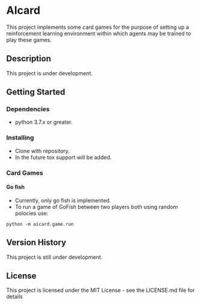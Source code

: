 # AIcard 

This project implements some card games for the purpose of setting up a reinforcement learning 
environment within which agents may be trained to play these games.

## Description

This project is under development.

## Getting Started

### Dependencies

* python 3.7.x or greater.

### Installing

* Clone with repository.  
* In the future tox support will be added.

### Card Games 

#### Go fish
* Currently, only go fish is implemented. 
* To run a game of GoFish between two players both using random polocies use:

```
python -m aicard.game.run
```

## Version History

This project is still under development.

## License

This project is licensed under the MIT License - see the LICENSE.md file for details
